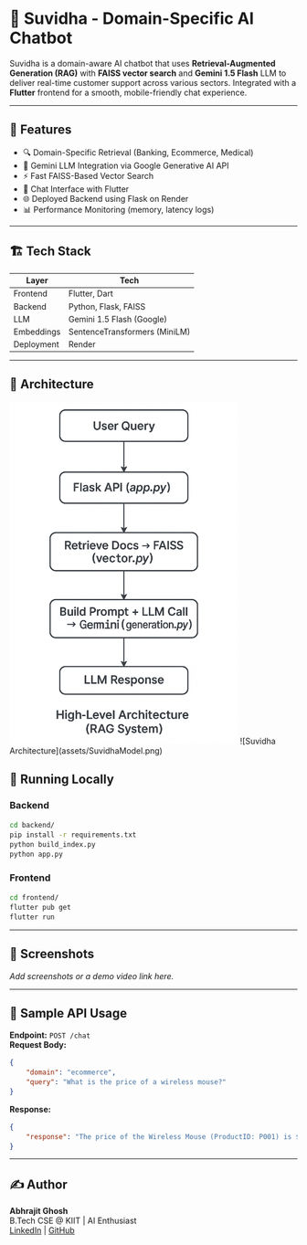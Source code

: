 # 🤖 Suvidha - Domain-Specific AI Chatbot

Suvidha is a domain-aware AI chatbot that uses **Retrieval-Augmented Generation (RAG)** with **FAISS vector search** and **Gemini 1.5 Flash** LLM to deliver real-time customer support across various sectors. Integrated with a **Flutter** frontend for a smooth, mobile-friendly chat experience.

---

## 🔧 Features

- 🔍 Domain-Specific Retrieval (Banking, Ecommerce, Medical)
- 🧠 Gemini LLM Integration via Google Generative AI API
- ⚡ Fast FAISS-Based Vector Search
- 💬 Chat Interface with Flutter
- 🌐 Deployed Backend using Flask on Render
- 📊 Performance Monitoring (memory, latency logs)

---

## 🏗️ Tech Stack

| Layer       | Tech                        |
|------------|-----------------------------|
| Frontend   | Flutter, Dart                |
| Backend    | Python, Flask, FAISS         |
| LLM        | Gemini 1.5 Flash (Google)    |
| Embeddings | SentenceTransformers (MiniLM)|
| Deployment | Render                       |

---

## 🧠 Architecture

<img src="assets/SuvidhaModel.png" alt="Suvidha Architecture" height="600"/>
![Suvidha Architecture](assets/SuvidhaModel.png)



## 🚀 Running Locally

### Backend

```bash
cd backend/
pip install -r requirements.txt
python build_index.py
python app.py
```

### Frontend

```bash
cd frontend/
flutter pub get
flutter run
```

---

## 📸 Screenshots

_Add screenshots or a demo video link here._

---

## 🧪 Sample API Usage

**Endpoint:** `POST /chat`  
**Request Body:**
```json
{
    "domain": "ecommerce",
    "query": "What is the price of a wireless mouse?"
}
```

**Response:**
```json
{
    "response": "The price of the Wireless Mouse (ProductID: P001) is $19.99.\n"
}
```

---

## ✍️ Author

**Abhrajit Ghosh**  
B.Tech CSE @ KIIT | AI Enthusiast  
[LinkedIn](https://www.linkedin.com/in/abhrajitghosh/) | [GitHub](https://github.com/u4ia-abhra)

